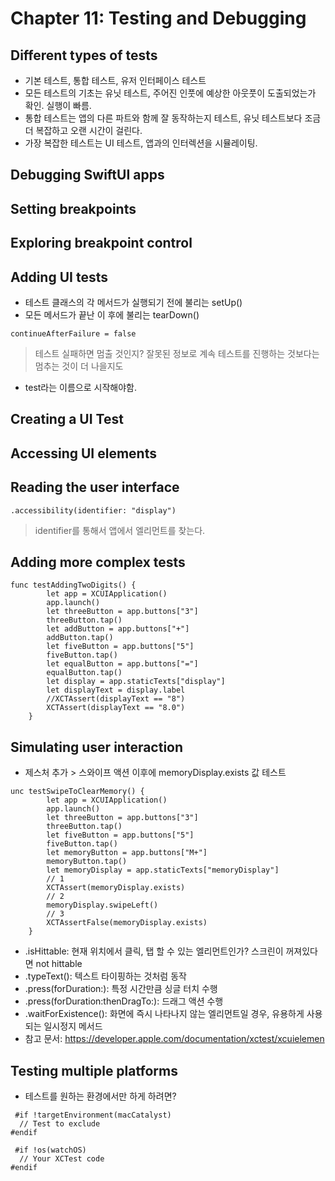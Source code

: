 # Chapter 11: Testing and Debugging

## Different types of tests

- 기본 테스트, 통합 테스트, 유저 인터페이스 테스트
- 모든 테스트의 기초는 유닛 테스트, 주어진 인풋에 예상한 아웃풋이 도출되었는가 확인. 실행이 빠름.
- 통합 테스트는 앱의 다른 파트와 함께 잘 동작하는지 테스트, 유닛 테스트보다 조금 더 복잡하고 오랜 시간이 걸린다. 
- 가장 복잡한 테스트는 UI 테스트, 앱과의 인터렉션을 시뮬레이팅. 

## Debugging SwiftUI apps
## Setting breakpoints
## Exploring breakpoint control
## Adding UI tests

- 테스트 클래스의 각 메서드가 실행되기 전에 불리는 setUp()
- 모든 메서드가 끝난 이 후에 불리는 tearDown()

~~~
continueAfterFailure = false
~~~
> 테스트 실패하면 멈출 것인지? 잘못된 정보로 계속 테스트를 진행하는 것보다는 멈추는 것이 더 나을지도

- test라는 이름으로 시작해야함.

## Creating a UI Test
## Accessing UI elements
## Reading the user interface
~~~
.accessibility(identifier: "display")
~~~
> identifier를 통해서 앱에서 엘리먼트를 찾는다. 

## Adding more complex tests
~~~
func testAddingTwoDigits() {
        let app = XCUIApplication()
        app.launch()
        let threeButton = app.buttons["3"]
        threeButton.tap()
        let addButton = app.buttons["+"]
        addButton.tap()
        let fiveButton = app.buttons["5"]
        fiveButton.tap()
        let equalButton = app.buttons["="]
        equalButton.tap()
        let display = app.staticTexts["display"]
        let displayText = display.label
        //XCTAssert(displayText == "8")
        XCTAssert(displayText == "8.0")
    }
~~~

## Simulating user interaction
- 제스처 추가 > 스와이프 액션 이후에 memoryDisplay.exists 값 테스트
~~~
unc testSwipeToClearMemory() {
        let app = XCUIApplication()
        app.launch()
        let threeButton = app.buttons["3"]
        threeButton.tap()
        let fiveButton = app.buttons["5"]
        fiveButton.tap()
        let memoryButton = app.buttons["M+"]
        memoryButton.tap()
        let memoryDisplay = app.staticTexts["memoryDisplay"]
        // 1
        XCTAssert(memoryDisplay.exists)
        // 2
        memoryDisplay.swipeLeft()
        // 3
        XCTAssertFalse(memoryDisplay.exists)
    }
~~~

* .isHittable: 현재 위치에서 클릭, 탭 할 수 있는 엘리먼트인가? 스크린이 꺼져있다면 not hittable
* .typeText(): 텍스트 타이핑하는 것처럼 동작
* .press(forDuration:): 특정 시간만큼 싱글 터치 수행
* .press(forDuration:thenDragTo:): 드래그 액션 수행
* .waitForExistence(): 화면에 즉시 나타나지 않는 엘리먼트일 경우, 유용하게 사용되는 일시정지 메서드
* 참고 문서: https://developer.apple.com/documentation/xctest/xcuielemen

## Testing multiple platforms
* 테스트를 원하는 환경에서만 하게 하려면?
~~~
 #if !targetEnvironment(macCatalyst)
  // Test to exclude
#endif

 #if !os(watchOS)
  // Your XCTest code
#endif

~~~
